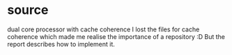 source
======

dual core processor with cache coherence
I lost the files for cache coherence which made me realise the importance of a repository :D
But the report describes how to implement it.
